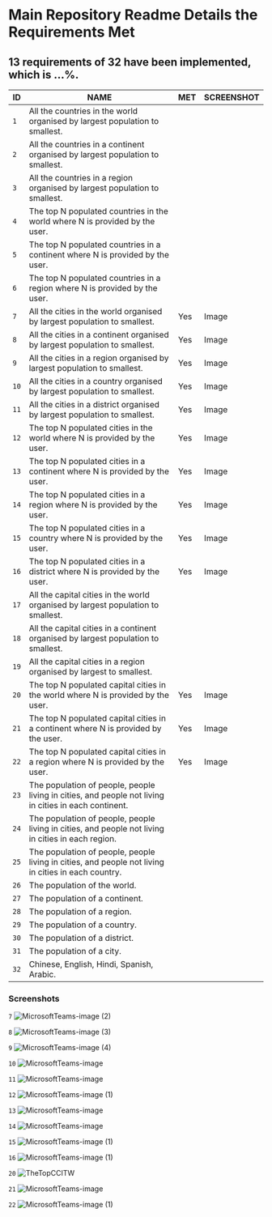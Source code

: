 # Main Repository Readme Details the Requirements Met

## 13 requirements of 32 have been implemented, which is ...%.

| ID | NAME | MET | SCREENSHOT |
| --- | --- | --- | ---|
| `1` | All the countries in the world organised by largest population to smallest. | | |
| `2` | All the countries in a continent organised by largest population to smallest. | | |
| `3` | All the countries in a region organised by largest population to smallest. | | |
| `4` | The top N populated countries in the world where N is provided by the user. | | |
| `5` | The top N populated countries in a continent where N is provided by the user. | | |
| `6` | The top N populated countries in a region where N is provided by the user. | | |
| `7` | All the cities in the world organised by largest population to smallest. | Yes | Image |
| `8` | All the cities in a continent organised by largest population to smallest. | Yes | Image |
| `9` | All the cities in a region organised by largest population to smallest. | Yes | Image |
| `10` | All the cities in a country organised by largest population to smallest. | Yes | Image |
| `11` | All the cities in a district organised by largest population to smallest. | Yes | Image |
| `12` | The top N populated cities in the world where N is provided by the user. | Yes | Image |
| `13` | The top N populated cities in a continent where N is provided by the user. | Yes | Image |
| `14` | The top N populated cities in a region where N is provided by the user. | Yes | Image |
| `15` | The top N populated cities in a country where N is provided by the user. | Yes | Image |
| `16` | The top N populated cities in a district where N is provided by the user. | Yes | Image |
| `17` | All the capital cities in the world organised by largest population to smallest. | | |
| `18` | All the capital cities in a continent organised by largest population to smallest. | | |
| `19` | All the capital cities in a region organised by largest to smallest. | | |
| `20` | The top N populated capital cities in the world where N is provided by the user. | Yes | Image |
| `21` | The top N populated capital cities in a continent where N is provided by the user. | Yes | Image |
| `22` | The top N populated capital cities in a region where N is provided by the user. | Yes | Image |
| `23` | The population of people, people living in cities, and people not living in cities in each continent. | | |
| `24` | The population of people, people living in cities, and people not living in cities in each region. | | |
| `25` | The population of people, people living in cities, and people not living in cities in each country. | | |
| `26` | The population of the world. | | |
| `27` | The population of a continent. | | |
| `28` | The population of a region. | | |
| `29` | The population of a country. | | |
| `30` | The population of a district. | | |
| `31` | The population of a city. | | |
| `32` | Chinese, English, Hindi, Spanish, Arabic. | | |


### Screenshots

`7`
![MicrosoftTeams-image (2)](https://user-images.githubusercontent.com/75146656/165637347-9ed5bff9-3477-4e5d-af7b-c5f8fc839df4.png)

`8`
![MicrosoftTeams-image (3)](https://user-images.githubusercontent.com/75146656/165637478-649d145d-ce30-4102-b287-fc98d0a5d8b2.png)

`9`
![MicrosoftTeams-image (4)](https://user-images.githubusercontent.com/75146656/165637566-58962c39-b1fd-4f50-8f28-e590b8d0d5ea.png)

`10`
![MicrosoftTeams-image](https://user-images.githubusercontent.com/75146656/165638339-aebff59b-eacd-4114-a32a-dd8cbb2a459b.png)

`11`
![MicrosoftTeams-image](https://user-images.githubusercontent.com/75146656/165641399-47241c3b-46cd-4c38-afdf-038ca7c8a255.png)

`12`
![MicrosoftTeams-image (1)](https://user-images.githubusercontent.com/75146656/165641558-45c97fdf-c404-4e58-9780-71684862f23e.png)

`13`
![MicrosoftTeams-image](https://user-images.githubusercontent.com/75146656/165643410-fdb3fd71-843f-48bf-8d7b-8733bbab3b38.png)

`14`
![MicrosoftTeams-image](https://user-images.githubusercontent.com/75146656/165646343-1c56fde2-975c-412f-b7b9-396d142c9d0a.png)

`15`
![MicrosoftTeams-image (1)](https://user-images.githubusercontent.com/75146656/165646445-f8eb0826-37d2-45e1-9d75-835a45af30e5.png)


`16`
![MicrosoftTeams-image (1)](https://user-images.githubusercontent.com/75146656/165643612-5814638b-64b3-4fe6-9425-9f4c1134568a.png)

`20` 
![TheTopCCITW](https://user-images.githubusercontent.com/75146656/165623648-884ce2a1-8a3a-4993-8cb0-0ff8ede9c395.png)

`21` 
![MicrosoftTeams-image](https://user-images.githubusercontent.com/75146656/165636964-5b5587b4-1fbd-4c66-b443-51e1ac15ecf2.png)

`22` 
![MicrosoftTeams-image (1)](https://user-images.githubusercontent.com/75146656/165637180-614dda36-778e-4103-a500-8cb0ce1c9b64.png)
